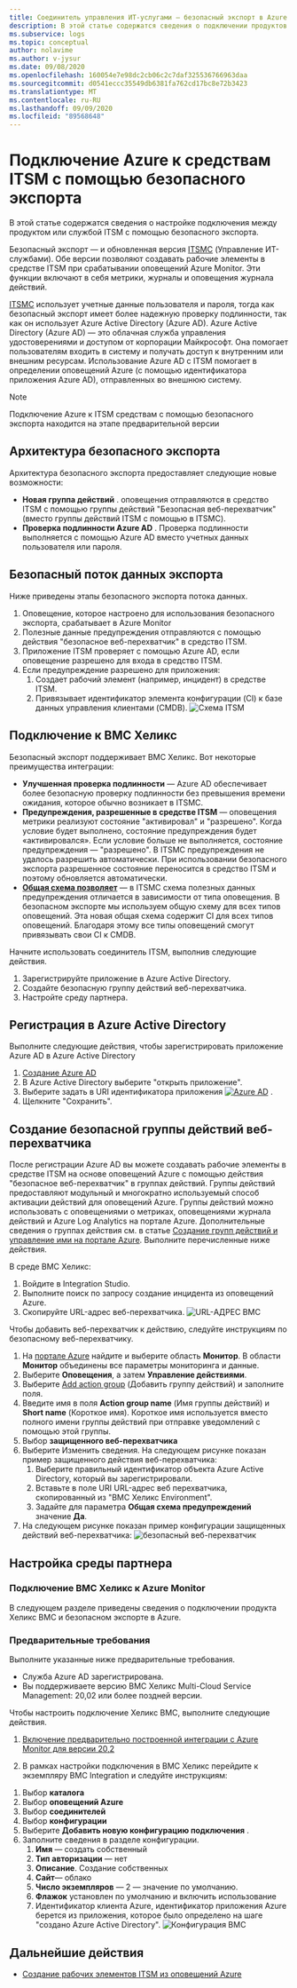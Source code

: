 ```yaml
---
title: Соединитель управления ИТ-услугами — безопасный экспорт в Azure Monitor
description: В этой статье содержатся сведения о подключении продуктов и служб ITSM к безопасному экспорту в Azure Monitor для централизованного мониторинга рабочих элементов ITSM и управления ими.
ms.subservice: logs
ms.topic: conceptual
author: nolavime
ms.author: v-jysur
ms.date: 09/08/2020
ms.openlocfilehash: 160054e7e98dc2cb06c2c7daf325536766963daa
ms.sourcegitcommit: d0541eccc35549db6381fa762cd17bc8e72b3423
ms.translationtype: MT
ms.contentlocale: ru-RU
ms.lasthandoff: 09/09/2020
ms.locfileid: "89568648"
---
```

# <a name="connect-azure-to-itsm-tools-using-secure-export"></a>Подключение Azure к средствам ITSM с помощью безопасного экспорта

В этой статье содержатся сведения о настройке подключения между продуктом или службой ITSM с помощью безопасного экспорта.

Безопасный экспорт — и обновленная версия [ITSMC](./itsmc-overview.md) (Управление ИТ-службами). Обе версии позволяют создавать рабочие элементы в средстве ITSM при срабатывании оповещений Azure Monitor. Эти функции включают в себя метрики, журналы и оповещения журнала действий.

[ITSMC](./itsmc-overview.md) использует учетные данные пользователя и пароля, тогда как безопасный экспорт имеет более надежную проверку подлинности, так как он использует Azure Active Directory (Azure AD). Azure Active Directory (Azure AD) — это облачная служба управления удостоверениями и доступом от корпорации Майкрософт. Она помогает пользователям входить в систему и получать доступ к внутренним или внешним ресурсам. Использование Azure AD с ITSM помогает в определении оповещений Azure (с помощью идентификатора приложения Azure AD), отправленных во внешнюю систему.

> [!NOTE]
> Подключение Azure к ITSM средствам с помощью безопасного экспорта находится на этапе предварительной версии

## <a name="secure-export-architecture"></a>Архитектура безопасного экспорта

Архитектура безопасного экспорта предоставляет следующие новые возможности:

* **Новая группа действий** . оповещения отправляются в средство ITSM с помощью группы действий "Безопасная веб-перехватчик" (вместо группы действий ITSM с помощью в ITSMC).
* **Проверка подлинности Azure AD** . Проверка подлинности выполняется с помощью Azure AD вместо учетных данных пользователя или пароля.

## <a name="secure-export-data-flow"></a>Безопасный поток данных экспорта

Ниже приведены этапы безопасного экспорта потока данных.

1) Оповещение, которое настроено для использования безопасного экспорта, срабатывает в Azure Monitor
2) Полезные данные предупреждения отправляются с помощью действия "безопасное веб-перехватчик" в средство ITSM.
3) Приложение ITSM проверяет с помощью Azure AD, если оповещение разрешено для входа в средство ITSM.
4) Если предупреждение разрешено для приложения:
    1) Создает рабочий элемент (например, инцидент) в средстве ITSM.
    2) Привязывает идентификатор элемента конфигурации (CI) к базе данных управления клиентами (CMDB).
![Схема ITSM](media/it-service-management-connector-secure-webhook-connections/secure-export-diagram.png)

## <a name="connection-with-bmc-helix"></a>Подключение к BMC Хеликс

Безопасный экспорт поддерживает BMC Хеликс. Вот некоторые преимущества интеграции:

* **Улучшенная проверка подлинности** — Azure AD обеспечивает более безопасную проверку подлинности без превышения времени ожидания, которое обычно возникает в ITSMC.
* **Предупреждения, разрешенные в средстве ITSM** — оповещения метрики реализуют состояние "активировал" и "разрешено". Когда условие будет выполнено, состояние предупреждения будет «активировался». Если условие больше не выполняется, состояние предупреждения — "разрешено". В ITSMC предупреждения не удалось разрешить автоматически. При использовании безопасного экспорта разрешенное состояние переносится в средство ITSM и поэтому обновляется автоматически.
* **[Общая схема позволяет](https://docs.microsoft.com/azure/azure-monitor/platform/alerts-common-schema)** — в ITSMC схема полезных данных предупреждения отличается в зависимости от типа оповещения. В безопасном экспорте мы используем общую схему для всех типов оповещений. Эта новая общая схема содержит CI для всех типов оповещений. Благодаря этому все типы оповещений смогут привязывать свои CI к CMDB.

Начните использовать соединитель ITSM, выполнив следующие действия.

1. Зарегистрируйте приложение в Azure Active Directory.
2. Создайте безопасную группу действий веб-перехватчика.
3. Настройте среду партнера.

## <a name="register-with-azure-active-directory"></a>Регистрация в Azure Active Directory

Выполните следующие действия, чтобы зарегистрировать приложение Azure AD в Azure Active Directory

1) [Создание Azure AD](https://docs.microsoft.com/azure/active-directory/develop/quickstart-register-app)
2) В Azure Active Directory выберите "открыть приложение".
3) Выберите задать в URI идентификатора приложения [ ![ Azure AD](media/it-service-management-connector-secure-webhook-connections/azure-ad.png)](media/it-service-management-connector-secure-webhook-connections/azure-ad-expand.png#lightbox) .
4) Щелкните "Сохранить".

## <a name="create-a-secure-webhook-action-group"></a>Создание безопасной группы действий веб-перехватчика

После регистрации Azure AD вы можете создавать рабочие элементы в средстве ITSM на основе оповещений Azure с помощью действия "безопасное веб-перехватчик" в группах действий.
Группы действий предоставляют модульный и многократно используемый способ активации действий для оповещений Azure. Группы действий можно использовать с оповещениями о метриках, оповещениями журнала действий и Azure Log Analytics на портале Azure.
Дополнительные сведения о группах действия см. в статье [Создание групп действий и управление ими на портале Azure](https://docs.microsoft.com/azure/azure-monitor/platform/action-groups).
Выполните перечисленные ниже действия.

В среде BMC Хеликс:

1. Войдите в Integration Studio.
2. Выполните поиск по запросу создание инцидента из оповещений Azure.
3. Скопируйте URL-адрес веб-перехватчика.
![URL-АДРЕС BMC](media/it-service-management-connector-secure-webhook-connections/bmc-url.png)

Чтобы добавить веб-перехватчик к действию, следуйте инструкциям по безопасному веб-перехватчику.

1. На [портале Azure](https://portal.azure.com/) найдите и выберите область **Монитор**. В области **Монитор** объединены все параметры мониторинга и данные.
2. Выберите **Оповещения**, а затем **Управление действиями**.
3. Выберите [Add action group](https://docs.microsoft.com/azure/azure-monitor/platform/action-groups#create-an-action-group-by-using-the-azure-portal) (Добавить группу действий) и заполните поля.
4. Введите имя в поля **Action group name** (Имя группы действий) и **Short name** (Короткое имя). Короткое имя используется вместо полного имени группы действий при отправке уведомлений с помощью этой группы.
5. Выбор **защищенного веб-перехватчика**
6. Выберите Изменить сведения. На следующем рисунке показан пример защищенного действия веб-перехватчика:
    1. Выберите правильный идентификатор объекта Azure Active Directory, который вы зарегистрировали.
    2. Вставьте в поле URI URL-адрес веб перехватчика, скопированный из "BMC Хеликс Environment".
    3. Задайте для параметра **Общая схема предупреждений** значение **Да**. 
7. На следующем рисунке показан пример конфигурации защищенных действий веб-перехватчика: ![ безопасный веб-перехватчик](media/it-service-management-connector-secure-webhook-connections/secure-webhook.png)

## <a name="configure-partner-environment"></a>Настройка среды партнера

### <a name="connect-bmc-helix-to-azure-monitor"></a>Подключение BMC Хеликс к Azure Monitor

В следующем разделе приведены сведения о подключении продукта Хеликс BMC и безопасном экспорте в Azure.

### <a name="prerequisites"></a>Предварительные требования

Выполните указанные ниже предварительные требования.

* Служба Azure AD зарегистрирована.
* Вы поддерживаете версию BMC Хеликс Multi-Cloud Service Management: 20,02 или более поздней версии.

Чтобы настроить подключение Хеликс BMC, выполните следующие действия.

1) [Включение предварительно построенной интеграции с Azure Monitor для версии 20,2](https://docs.bmc.com/docs/multicloud/enabling-prebuilt-integration-with-azure-monitor-879728195.html)

2) В рамках настройки подключения в BMC Хеликс перейдите к экземпляру BMC Integration и следуйте инструкциям:

1. Выбор **каталога**
2. Выбор **оповещений Azure**
3. Выбор **соединителей**
4. Выбор **конфигурации**
5. Выберите **Добавить новую конфигурацию подключения** .
6. Заполните сведения в разделе конфигурации.
    1. **Имя** — создать собственный
    2. **Тип авторизации** — нет
    3. **Описание**. Создание собственных
    4. **Сайт**— облако
    5. **Число экземпляров** — 2 — значение по умолчанию.
    6. **Флажок** установлен по умолчанию и включить использование
    7. Идентификатор клиента Azure, идентификатор приложения Azure берется из приложения, которое было определено на шаге "создано Azure Active Directory".
![Конфигурация BMC](media/it-service-management-connector-secure-webhook-connections/bmc-configuration.png)

## <a name="next-steps"></a>Дальнейшие действия

* [Создание рабочих элементов ITSM из оповещений Azure](./itsmc-overview.md#create-itsm-work-items-from-azure-alerts)
